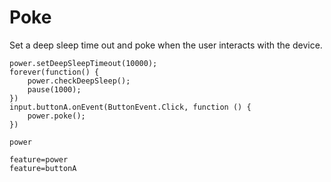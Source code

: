 # Poke

Set a deep sleep time out and poke when the user interacts with the device.


```blocks
power.setDeepSleepTimeout(10000);
forever(function() {
    power.checkDeepSleep();
    pause(1000);
})
input.buttonA.onEvent(ButtonEvent.Click, function () {
    power.poke();
})
```


```package
power
```

```config
feature=power
feature=buttonA
```